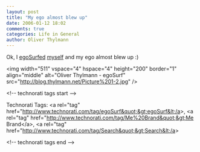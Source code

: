 ```yaml
---
layout: post
title: "My ego almost blew up"
date: 2006-01-12 18:02
comments: true
categories: Life in General
author: Oliver Thylmann
---
```






Ok, I [egoSurfed](http://www.egosurf.org/) [myself](http://www.egosurf.org/search.php?search=oliver+thylmann&amp;resource=thylmann.net%2C+blog.thylmann.net%2C+wiki.thylmann.net%2C+owt.typepad.com&amp;e-g=1&amp;c-g=.com&amp;e-y=1&amp;c-y=.com&amp;c-m=.com&amp;ds=1) and my ego almost blew up :)

&lt;img width=&quot;511&quot; vspace=&quot;4&quot; hspace=&quot;4&quot; height=&quot;200&quot; border=&quot;1&quot; align=&quot;middle&quot; alt=&quot;Oliver Thylmann - egoSurf&quot; src=&quot;http://blog.thylmann.net/Picture%201-2.jpg&quot; /&gt;

&lt;!-- technorati tags start --&gt;

Technorati Tags: &lt;a rel=&quot;tag&quot; href=&quot;http://www.technorati.com/tag/egoSurf&quot;&gt;egoSurf&lt;/a&gt;, &lt;a rel=&quot;tag&quot; href=&quot;http://www.technorati.com/tag/Me%20Brand&quot;&gt;Me Brand&lt;/a&gt;, &lt;a rel=&quot;tag&quot; href=&quot;http://www.technorati.com/tag/Search&quot;&gt;Search&lt;/a&gt;

&lt;!-- technorati tags end --&gt;


